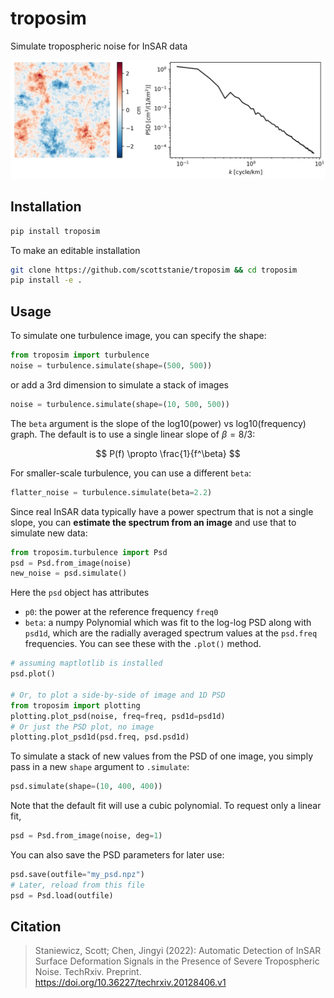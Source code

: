 # troposim

Simulate tropospheric noise for InSAR data

![](docs/example.jpg)

## Installation

```bash
pip install troposim
```

To make an editable installation

```bash
git clone https://github.com/scottstanie/troposim && cd troposim
pip install -e .
```

## Usage

To simulate one turbulence image, you can specify the shape:
```python
from troposim import turbulence
noise = turbulence.simulate(shape=(500, 500))
```
or add a 3rd dimension to simulate a stack of images

```python
noise = turbulence.simulate(shape=(10, 500, 500))
```

The `beta` argument is the slope of the log10(power) vs log10(frequency) graph.
The default is to use a single linear slope of $\beta = 8 / 3$:

$$
P(f) \propto \frac{1}{f^\beta}
$$

For smaller-scale turbulence, you can use a different `beta`:
```python
flatter_noise = turbulence.simulate(beta=2.2)
```

Since real InSAR data typically have a power spectrum that is not a single slope, you can **estimate the spectrum from an image** and use that to simulate new data:
```python
from troposim.turbulence import Psd
psd = Psd.from_image(noise)
new_noise = psd.simulate()
```
Here the `psd` object has attributes
- `p0`: the power at the reference frequency `freq0`
- `beta`: a numpy Polynomial which was fit to the log-log PSD
along with `psd1d`, which are the radially averaged spectrum values at the `psd.freq` frequencies. You can see these with the `.plot()` method.

```python
# assuming maptlotlib is installed
psd.plot()

# Or, to plot a side-by-side of image and 1D PSD
from troposim import plotting 
plotting.plot_psd(noise, freq=freq, psd1d=psd1d)
# Or just the PSD plot, no image
plotting.plot_psd1d(psd.freq, psd.psd1d)
```

To simulate a stack of new values from the PSD of one image, you simply pass in a new `shape` argument to `.simulate`:
```python
psd.simulate(shape=(10, 400, 400))
```
Note that the default fit will use a cubic polynomial. 
To request only a linear fit,
```python
psd = Psd.from_image(noise, deg=1)
```

You can also save the PSD parameters for later use:
```python
psd.save(outfile="my_psd.npz")
# Later, reload from this file
psd = Psd.load(outfile)
```


## Citation

> Staniewicz, Scott; Chen, Jingyi (2022): Automatic Detection of InSAR Surface Deformation Signals in the Presence of Severe Tropospheric Noise. TechRxiv. Preprint. https://doi.org/10.36227/techrxiv.20128406.v1 
